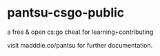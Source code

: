 # pantsu-csgo-public
a free &amp; open cs:go cheat for learning+contributing

visit madddie.co/pantsu for further documentation.